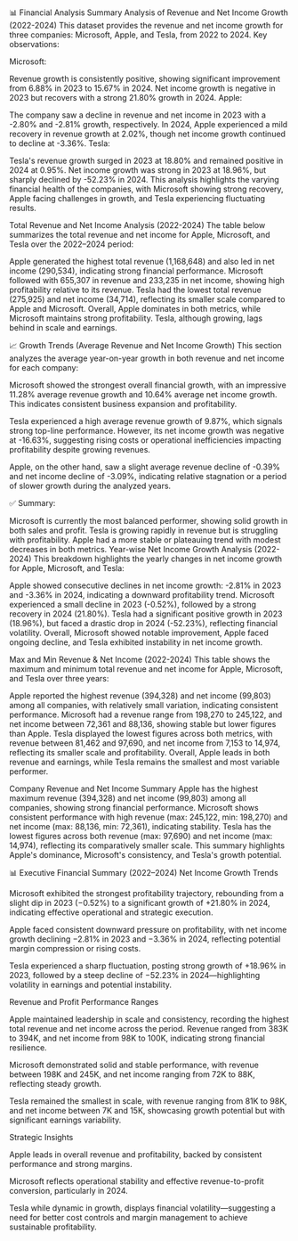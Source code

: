 📊 Financial Analysis Summary
Analysis of Revenue and Net Income Growth (2022-2024)
This dataset provides the revenue and net income growth for three companies: Microsoft, Apple, and Tesla, from 2022 to 2024. Key observations:

Microsoft:

Revenue growth is consistently positive, showing significant improvement from 6.88% in 2023 to 15.67% in 2024.
Net income growth is negative in 2023 but recovers with a strong 21.80% growth in 2024.
Apple:

The company saw a decline in revenue and net income in 2023 with a -2.80% and -2.81% growth, respectively.
In 2024, Apple experienced a mild recovery in revenue growth at 2.02%, though net income growth continued to decline at -3.36%.
Tesla:

Tesla's revenue growth surged in 2023 at 18.80% and remained positive in 2024 at 0.95%.
Net income growth was strong in 2023 at 18.96%, but sharply declined by -52.23% in 2024.
This analysis highlights the varying financial health of the companies, with Microsoft showing strong recovery, Apple facing challenges in growth, and Tesla experiencing fluctuating results.

Total Revenue and Net Income Analysis (2022-2024)
The table below summarizes the total revenue and net income for Apple, Microsoft, and Tesla over the 2022–2024 period:

Apple generated the highest total revenue (1,168,648) and also led in net income (290,534), indicating strong financial performance.
Microsoft followed with 655,307 in revenue and 233,235 in net income, showing high profitability relative to its revenue.
Tesla had the lowest total revenue (275,925) and net income (34,714), reflecting its smaller scale compared to Apple and Microsoft.
Overall, Apple dominates in both metrics, while Microsoft maintains strong profitability. Tesla, although growing, lags behind in scale and earnings.

📈 Growth Trends (Average Revenue and Net Income Growth)
This section analyzes the average year-on-year growth in both revenue and net income for each company:

Microsoft showed the strongest overall financial growth, with an impressive 11.28% average revenue growth and 10.64% average net income growth. This indicates consistent business expansion and profitability.

Tesla experienced a high average revenue growth of 9.87%, which signals strong top-line performance. However, its net income growth was negative at -16.63%, suggesting rising costs or operational inefficiencies impacting profitability despite growing revenues.

Apple, on the other hand, saw a slight average revenue decline of -0.39% and net income decline of -3.09%, indicating relative stagnation or a period of slower growth during the analyzed years.

✅ Summary:

Microsoft is currently the most balanced performer, showing solid growth in both sales and profit.
Tesla is growing rapidly in revenue but is struggling with profitability.
Apple had a more stable or plateauing trend with modest decreases in both metrics.
Year-wise Net Income Growth Analysis (2022-2024)
This breakdown highlights the yearly changes in net income growth for Apple, Microsoft, and Tesla:

Apple showed consecutive declines in net income growth: -2.81% in 2023 and -3.36% in 2024, indicating a downward profitability trend.
Microsoft experienced a small decline in 2023 (-0.52%), followed by a strong recovery in 2024 (21.80%).
Tesla had a significant positive growth in 2023 (18.96%), but faced a drastic drop in 2024 (-52.23%), reflecting financial volatility.
Overall, Microsoft showed notable improvement, Apple faced ongoing decline, and Tesla exhibited instability in net income growth.

Max and Min Revenue & Net Income (2022-2024)
This table shows the maximum and minimum total revenue and net income for Apple, Microsoft, and Tesla over three years:

Apple reported the highest revenue (394,328) and net income (99,803) among all companies, with relatively small variation, indicating consistent performance.
Microsoft had a revenue range from 198,270 to 245,122, and net income between 72,361 and 88,136, showing stable but lower figures than Apple.
Tesla displayed the lowest figures across both metrics, with revenue between 81,462 and 97,690, and net income from 7,153 to 14,974, reflecting its smaller scale and profitability.
Overall, Apple leads in both revenue and earnings, while Tesla remains the smallest and most variable performer.

Company Revenue and Net Income Summary
Apple has the highest maximum revenue (394,328) and net income (99,803) among all companies, showing strong financial performance.
Microsoft shows consistent performance with high revenue (max: 245,122, min: 198,270) and net income (max: 88,136, min: 72,361), indicating stability.
Tesla has the lowest figures across both revenue (max: 97,690) and net income (max: 14,974), reflecting its comparatively smaller scale.
This summary highlights Apple's dominance, Microsoft's consistency, and Tesla's growth potential.

📊 Executive Financial Summary (2022–2024)
Net Income Growth Trends

Microsoft exhibited the strongest profitability trajectory, rebounding from a slight dip in 2023 (−0.52%) to a significant growth of +21.80% in 2024, indicating effective operational and strategic execution.

Apple faced consistent downward pressure on profitability, with net income growth declining −2.81% in 2023 and −3.36% in 2024, reflecting potential margin compression or rising costs.

Tesla experienced a sharp fluctuation, posting strong growth of +18.96% in 2023, followed by a steep decline of −52.23% in 2024—highlighting volatility in earnings and potential instability.

Revenue and Profit Performance Ranges

Apple maintained leadership in scale and consistency, recording the highest total revenue and net income across the period. Revenue ranged from 383K to 394K, and net income from 98K to 100K, indicating strong financial resilience.

Microsoft demonstrated solid and stable performance, with revenue between 198K and 245K, and net income ranging from 72K to 88K, reflecting steady growth.

Tesla remained the smallest in scale, with revenue ranging from 81K to 98K, and net income between 7K and 15K, showcasing growth potential but with significant earnings variability.

Strategic Insights

Apple leads in overall revenue and profitability, backed by consistent performance and strong margins.

Microsoft reflects operational stability and effective revenue-to-profit conversion, particularly in 2024.

Tesla while dynamic in growth, displays financial volatility—suggesting a need for better cost controls and margin management to achieve sustainable profitability.
